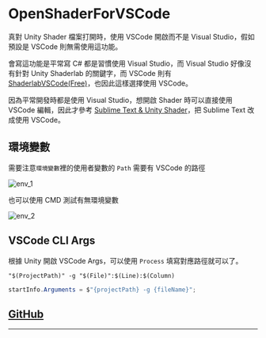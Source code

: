﻿# OpenShaderForVSCode

真對 Unity Shader 檔案打開時，使用 VSCode 開啟而不是 Visual Studio，假如預設是 VSCode 則無需使用這功能。

會寫這功能是平常寫 C# 都是習慣使用 Visual Studio，而 Visual Studio 好像沒有針對 Unity Shaderlab 的關鍵字，而 VSCode 則有 [ShaderlabVSCode(Free)][shaderlab_vscode]，也因此這樣選擇使用 VSCode。

因為平常開發時都是使用 Visual Studio，想開啟 Shader 時可以直接使用 VSCode 編輯，因此才參考 [Sublime Text & Unity Shader][ref_1]，把 Sublime Text 改成使用 VSCode。

## 環境變數

需要注意`環境變數`裡的使用者變數的 `Path` 需要有 VSCode 的路徑

![env_1]

也可以使用 CMD 測試有無環境變數

![env_2]

## VSCode CLI Args

根據 Unity 開啟 VSCode Args，可以使用 `Process` 填寫對應路徑就可以了。

```text
"$(ProjectPath)" -g "$(File)":$(Line):$(Column)
```

``` C#
startInfo.Arguments = $"{projectPath} -g {fileName}";
```

## [GitHub][github]

_________________________________________________________________________

[shaderlab_vscode]:https://marketplace.visualstudio.com/items?itemName=amlovey.shaderlabvscodefree

[ref_1]:https://blog.csdn.net/weixin_44293055/article/details/120340635

[env_1]:https://imgur.com/MZN9Wgs.jpg
[env_2]:https://imgur.com/ME4qXZs.jpg
[github]:https://github.com/Wenrong274/OpenShaderForVSCode
